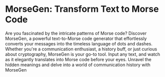# MorseGen: Transform Text to Morse Code
Are you fascinated by the intricate patterns of Morse code? Discover MorseGen, a powerful text-to-Morse code generator that effortlessly converts your messages into the timeless language of dots and dashes. Whether you're a communication enthusiast, a history buff, or just curious about cryptography, MorseGen is your go-to tool. Input any text, and watch as it elegantly translates into Morse code before your eyes. Unravel the hidden meanings and delve into a world of communication history with MorseGen
